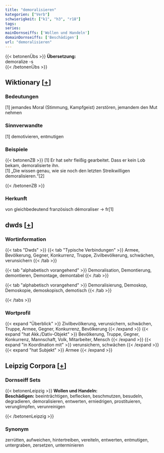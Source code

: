 ```yaml
---
title: "demoralisieren"
kategorien: ["Verb"]
schwierigkeit: ["k1", "h3", "r18"]
tags:
series:
mainDornseiffs: ['Wollen und Handeln']
domainDornseiffs: ['Beschädigen']
url: "demoralisieren"
---
```


{{< betonenÜbs >}}
**Übersetzung:**  
demoralize -s  
{{< /betonenÜbs >}}

## Wiktionary [[+](https://de.wiktionary.org/wiki/demoralisieren)]

### Bedeutungen
[1] jemandes Moral (Stimmung, Kampfgeist) zerstören, jemandem den Mut nehmen  

### Sinnverwandte
[1] demotivieren, entmutigen  

### Beispiele
{{< betonenZB >}}
[1] Er hat sehr fleißig gearbeitet. Dass er kein Lob bekam, demoralisierte ihn.  
[1] „Die wissen genau, wie sie noch den letzten Streikwilligen demoralisieren.“[2]  

{{< /betonenZB >}}
### Herkunft
von gleichbedeutend französisch démoraliser → fr[1]  



## dwds [[+](https://www.dwds.de/wb/demoralisieren)]

### Wortinformation
{{< tabs "Dwds" >}}
{{< tab "Typische Verbindungen" >}}
Armee, Bevölkerung, Gegner, Konkurrenz, Truppe, Zivilbevölkerung, schwächen, verunsichern
{{< /tab >}}

{{< tab "alphabetisch vorangehend" >}}
Demoralisation, Demontierung, demontieren, Demontage, demontabel
{{< /tab >}}

{{< tab "alphabetisch vorangehend" >}}
Demoralisierung, Demoskop, Demoskopie, demoskopisch, demotisch
{{< /tab >}}

{{< /tabs >}}

### Wortprofil
{{< expand "Überblick" >}} Zivilbevölkerung, verunsichern, schwächen, Truppe, Armee, Gegner, Konkurrenz, Bevölkerung {{< /expand >}}
{{< expand "hat Akk./Dativ-Objekt" >}} Bevölkerung, Truppe, Gegner, Konkurrenz, Mannschaft, Volk, Mitarbeiter, Mensch {{< /expand >}}
{{< expand "in Koordination mit" >}} verunsichern, schwächen {{< /expand >}}
{{< expand "hat Subjekt" >}} Armee {{< /expand >}}

## Leipzig Corpora [[+](https://corpora.uni-leipzig.de/en/res?word=demoralisieren&corpusId=deu_newscrawl-public_2018)]

### Dornseiff Sets
{{< betonenLeipzig >}}
**Wollen und Handeln:**  
**Beschädigen:** beeinträchtigen, beflecken, beschmutzen, besudeln, degradieren, demoralisieren, entwerten, erniedrigen, prostituieren, verunglimpfen, verunreinigen  

{{< /betonenLeipzig >}}

### Synonym
zerrütten, aufweichen, hintertreiben, vereiteln, entwerten, entmutigen, untergraben, zersetzen, unterminieren

